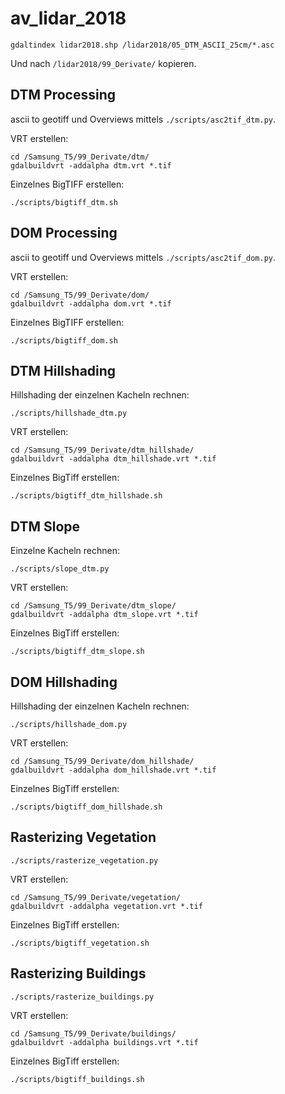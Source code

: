 # av_lidar_2018

```
gdaltindex lidar2018.shp /lidar2018/05_DTM_ASCII_25cm/*.asc
```

Und nach `/lidar2018/99_Derivate/` kopieren.

## DTM Processing
ascii to geotiff und Overviews mittels `./scripts/asc2tif_dtm.py`.

VRT erstellen:
```
cd /Samsung_T5/99_Derivate/dtm/
gdalbuildvrt -addalpha dtm.vrt *.tif
```

Einzelnes BigTIFF erstellen:
```
./scripts/bigtiff_dtm.sh
```

## DOM Processing
ascii to geotiff und Overviews mittels `./scripts/asc2tif_dom.py`.

VRT erstellen:
```
cd /Samsung_T5/99_Derivate/dom/
gdalbuildvrt -addalpha dom.vrt *.tif
```

Einzelnes BigTIFF erstellen:
```
./scripts/bigtiff_dom.sh
```

## DTM Hillshading
Hillshading der einzelnen Kacheln rechnen:
```
./scripts/hillshade_dtm.py
```

VRT erstellen:
```
cd /Samsung_T5/99_Derivate/dtm_hillshade/
gdalbuildvrt -addalpha dtm_hillshade.vrt *.tif
```

Einzelnes BigTiff erstellen:
```
./scripts/bigtiff_dtm_hillshade.sh
```

## DTM Slope
Einzelne Kacheln rechnen:
```
./scripts/slope_dtm.py
```

VRT erstellen:
```
cd /Samsung_T5/99_Derivate/dtm_slope/
gdalbuildvrt -addalpha dtm_slope.vrt *.tif
```

Einzelnes BigTiff erstellen:
```
./scripts/bigtiff_dtm_slope.sh
```

## DOM Hillshading
Hillshading der einzelnen Kacheln rechnen:
```
./scripts/hillshade_dom.py
```

VRT erstellen:
```
cd /Samsung_T5/99_Derivate/dom_hillshade/
gdalbuildvrt -addalpha dom_hillshade.vrt *.tif
```

Einzelnes BigTiff erstellen:
```
./scripts/bigtiff_dom_hillshade.sh
```


## Rasterizing Vegetation
```
./scripts/rasterize_vegetation.py
```

VRT erstellen:
```
cd /Samsung_T5/99_Derivate/vegetation/
gdalbuildvrt -addalpha vegetation.vrt *.tif
```

Einzelnes BigTiff erstellen:
```
./scripts/bigtiff_vegetation.sh
```

## Rasterizing Buildings
```
./scripts/rasterize_buildings.py
```

VRT erstellen:
```
cd /Samsung_T5/99_Derivate/buildings/
gdalbuildvrt -addalpha buildings.vrt *.tif
```

Einzelnes BigTiff erstellen:
```
./scripts/bigtiff_buildings.sh
```